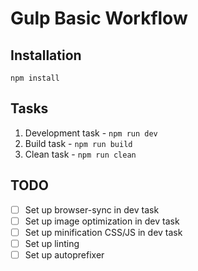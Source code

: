 # Gulp Basic Workflow

## Installation

```
npm install
```

## Tasks

1. Development task - ```npm run dev```
2. Build task - ```npm run build```
3. Clean task - ```npm run clean```

## TODO
- [ ] Set up browser-sync in dev task
- [ ] Set up image optimization in dev task
- [ ] Set up minification CSS/JS in dev task
- [ ] Set up linting
- [ ] Set up autoprefixer
